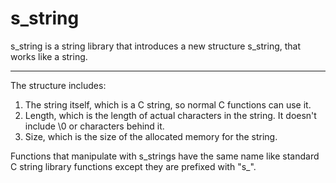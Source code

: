s_string
========

s_string is a string library that introduces a new structure s_string, that works like a string.

----------

The structure includes:
  1. The string itself, which is a C string, so normal C functions can use it.
  2. Length, which is the length of actual characters in the string. It doesn't include \0 or  characters behind it. 
  3. Size, which is the size of the allocated memory for the string.

Functions that manipulate with s_strings have the same name like standard C string library functions except they are prefixed with "s_".
